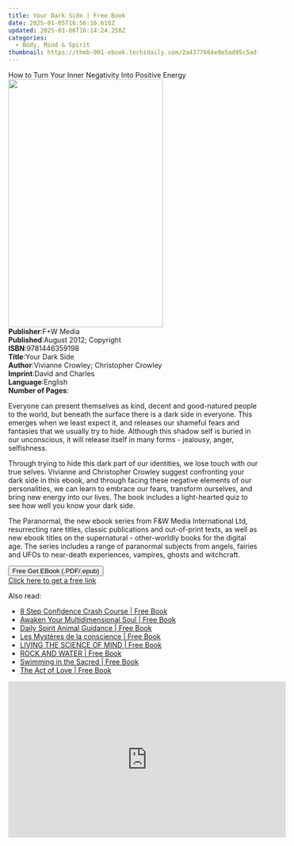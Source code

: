 ```yaml
---
title: Your Dark Side | Free Book
date: 2025-01-05T16:56:16.610Z
updated: 2025-01-06T16:14:24.258Z
categories:
  - Body, Mind & Spirit
thumbnail: https://thmb-001-ebook.techidaily.com/2a4377664e0e5ad95c5adf1da322193413aaa4a4ac879f7f0b29405cb9dafa73.jpg
---
```

<main id="book-container">
  <div class="flex flex-col">
    <div class="book-brief flex-1 py-6 px-4 sm:p-6 md:py-10 md:px-8">
      <!-- brief-->
      <div class="book-brief-main">
        How to Turn Your Inner Negativity Into Positive Energy
      </div>
    </div>
    <div
      class="book-meta-info flex-1 grid gap-4 col-start-1 col-end-3 row-start-1 sm:mb-6 sm:grid-cols-4 lg:gap-6 lg:col-start-2 lg:row-end-6 lg:row-span-6 lg:mb-0"
    >
      <div
        class="book-meta-info-left place-content-center mt-4 p-4 text-sm leading-6 col-start-2 col-span-2 dark:text-slate-400"
      >
        <img
          class="w-full h-500 object-cover rounded-lg sm:h-255 sm:col-span-2 lg:col-span-full"
          src="https://img-001-ebook.techidaily.com/af927b547ea3ddfa09b7c2297527bc6adb6f10c012d2076e44ab8ed5809ad43d.jpg"
          alt=""
          width="312"
          height="500"
        />
      </div>
      <div
        class="book-meta-info-right mt-2 col-start-1 row-start-2 col-span-3 self-center"
      >
        <!-- meta data  -->
        <div class="flex flex-col px-4 md:px-8">
          <div class="flex-1">
            <strong>Publisher</strong>:<span class="px-2">F+W Media</span>
          </div>
          <div class="flex-1">
            <strong>Published</strong>:<span class="px-2"
              >August 2012; Copyright</span
            >
          </div>
          <div class="flex-1">
            <strong>ISBN</strong>:<span class="px-2">9781446359198</span>
          </div>
          <div class="flex-1">
            <strong>Title</strong>:<span class="px-2">Your Dark Side</span>
          </div>
          <div class="flex-1">
            <strong>Author</strong>:<span class="px-2"
              >Vivianne Crowley; Christopher Crowley</span
            >
          </div>
          <div class="flex-1">
            <strong>Imprint</strong>:<span class="px-2">David and Charles</span>
          </div>
          <div class="flex-1">
            <strong>Language</strong>:<span class="px-2">English</span>
          </div>
          <div class="flex-1">
            <strong>Number of Pages</strong>:<span class="px-2"></span>
          </div>
        </div>
      </div>
    </div>
    <div class="book-description flex-1 py-6 px-4 sm:p-6 md:py-10 md:px-8">
      <div class="book-description-main">
        <div accordion-content="" id="description">
          <p>
            Everyone can present themselves as kind, decent and good-natured
            people to the world, but beneath the surface there is a dark side in
            everyone. This emerges when we least expect it, and releases our
            shameful fears and fantasies that we usually try to hide. Although
            this shadow self is buried in our unconscious, it will release
            itself in many forms - jealousy, anger, selfishness.
          </p>
          <p>
            Through trying to hide this dark part of our identities, we lose
            touch with our true selves. Vivianne and Christopher Crowley suggest
            confronting your dark side in this ebook, and through facing these
            negative elements of our personalities, we can learn to embrace our
            fears, transform ourselves, and bring new energy into our lives. The
            book includes a light-hearted quiz to see how well you know your
            dark side.
          </p>
          <p>
            The Paranormal, the new ebook series from F&amp;W Media
            International Ltd, resurrecting rare titles, classic publications
            and out-of-print texts, as well as new ebook titles on the
            supernatural - other-worldly books for the digital age. The series
            includes a range of paranormal subjects from angels, fairies and
            UFOs to near-death experiences, vampires, ghosts and witchcraft.
          </p>
        </div>
        <div class="accordion-fader"></div>
      </div>
    </div>
    <div class="book-excerpts flex-1 py-6 px-4 sm:p-6 md:py-10 md:px-8"></div>
    <div
      class="book-about-author flex-1 py-6 px-4 sm:p-6 md:py-10 md:px-8"
    ></div>
    <div class="book-free-get flex-1 py-6 px-4 sm:p-6 md:py-10 md:px-8">
      <button
        id="btn-free-get"
        class="bg-blue-500 hover:bg-blue-700 text-white font-bold py-2 px-4 rounded"
      >
        Free Get EBook (.PDF/.epub)
      </button>
      <div id="countdown-display" class="px-2 text-lg mt-2"></div>
      <a
        id="free-link"
        class="hidden bg-blue-500 hover:bg-blue-700 text-white font-bold py-2 px-4 rounded"
        href="https://www.ebooks.com/en-us/book/96369293/your-dark-side/vivianne-crowley/"
        target="_blank"
        >Click here to get a free link</a
      >
    </div>
    <script>
      let countdownTime = 0;
      let countdownInterval = null;
      document
        .getElementById('btn-free-get')
        .addEventListener('click', startCountdown);
      function startCountdown() {
        countdownTime = new Date().getTime() + 60000 * 3;
        countdownInterval = setInterval(updateCountdown, 1000);
        document.getElementById('btn-free-get').disabled = true;
        document
          .getElementById('btn-free-get')
          .classList.add('bg-gray-500', 'cursor-not-allowed');
      }
      function updateCountdown() {
        let currentTime = new Date().getTime();
        let timeLeft = countdownTime - currentTime;
        let secondsLeft = Math.floor(timeLeft / 1000);
        document.getElementById('countdown-display').innerHTML =
          `Remaining time: ${secondsLeft} seconds.`;
        if (secondsLeft <= 0) {
          clearInterval(countdownInterval);
          document.getElementById('btn-free-get').classList.add('hidden');
          document.getElementById('free-link').classList.remove('hidden');
          document.getElementById('countdown-display').innerHTML = '';
        }
      }
    </script>
  </div>
</main>

<ins class="adsbygoogle"
      style="display:block"
      data-ad-client="ca-pub-7571918770474297"
      data-ad-slot="8358498916"
      data-ad-format="auto"
      data-full-width-responsive="true"></ins>
    

<span class="atpl-alsoreadstyle">Also read:</span>
<div><ul>
<li><a href="https://novels-ebooks.techidaily.com/210810140-9781761440090-8-step-confidence-crash-course/"><u>8 Step Confidence Crash Course | Free Book</u></a></li>
<li><a href="https://novels-ebooks.techidaily.com/210809809-9781608688579-awaken-your-multidimensional-soul/"><u>Awaken Your Multidimensional Soul | Free Book</u></a></li>
<li><a href="https://novels-ebooks.techidaily.com/210810546--daily-spirit-animal-guidance/"><u>Daily Spirit Animal Guidance | Free Book</u></a></li>
<li><a href="https://novels-ebooks.techidaily.com/210811262-9782017229933-les-mysteres-de-la-conscience/"><u>Les Mystères de la conscience | Free Book</u></a></li>
<li><a href="https://novels-ebooks.techidaily.com/210809642-9780875169194-living-the-science-of-mind/"><u>LIVING THE SCIENCE OF MIND | Free Book</u></a></li>
<li><a href="https://novels-ebooks.techidaily.com/210809643-9780875168975-rock-and-water/"><u>ROCK AND WATER | Free Book</u></a></li>
<li><a href="https://novels-ebooks.techidaily.com/210809808-9781608687312-swimming-in-the-sacred/"><u>Swimming in the Sacred | Free Book</u></a></li>
<li><a href="https://novels-ebooks.techidaily.com/210810496-9781662417450-the-act-of-love/"><u>The Act of Love | Free Book</u></a></li>
</ul></div>

<!-- affiliate ads begin -->
<iframe width="560" height="315" src="https://www.youtube.com/embed/grbt-5VvbuI?si=qnoirlmljslpqcQj" title="YouTube video player" frameborder="0" allow="accelerometer; autoplay; clipboard-write; encrypted-media; gyroscope; picture-in-picture; web-share" referrerpolicy="strict-origin-when-cross-origin" allowfullscreen></iframe>
<!-- affiliate ads end -->

